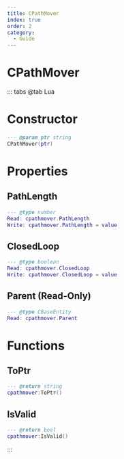 ```yaml
---
title: CPathMover
index: true
order: 2
category:
  - Guide
---
```


# CPathMover

::: tabs
@tab Lua
# Constructor
```lua
--- @param ptr string
CPathMover(ptr)
```
# Properties
## PathLength 
```lua
--- @type number
Read: cpathmover.PathLength
Write: cpathmover.PathLength = value
```
## ClosedLoop 
```lua
--- @type boolean
Read: cpathmover.ClosedLoop
Write: cpathmover.ClosedLoop = value
```
## Parent (Read-Only)
```lua
--- @type CBaseEntity
Read: cpathmover.Parent
```
# Functions
## ToPtr
```lua
--- @return string
cpathmover:ToPtr()
```
## IsValid
```lua
--- @return bool
cpathmover:IsValid()
```

:::